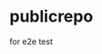 # publicrepo
for e2e test





































































































































































































































































































































































































































































































































































































































































































































































































































































































































































































































































































































































































































































































































































































































































































































































































































































































































































































































































































































































































































































































































































































































































































































































































































